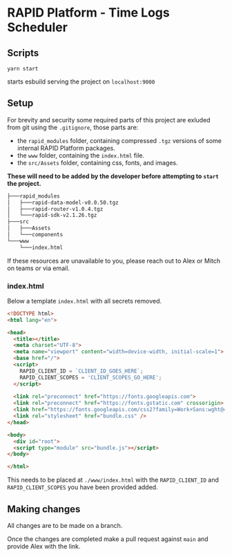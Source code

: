 # RAPID Platform - Time Logs Scheduler

## Scripts

```shell
yarn start
```
starts esbuild serving the project on `localhost:9000`

## Setup

For brevity and security some required parts of this project are exluded from git using the `.gitignore`, those parts are:

- the `rapid_modules` folder, containing compressed `.tgz` versions of some internal RAPID Platform packages.
- the `www` folder, containing the `index.html` file.
- the `src/Assets` folder, containing css, fonts, and images.

**These will need to be added by the developer before attempting to `start` the project.**

```bash
├───rapid_modules
│   ├───rapid-data-model-v0.0.50.tgz
│   ├───rapid-router-v1.0.4.tgz
│   └───rapid-sdk-v2.1.26.tgz
├───src
│   ├───Assets
│   └───components
└───www
    └───index.html
```
If these resources are unavailable to you, please reach out to Alex or Mitch on teams or via email.

### index.html

Below a template `index.html` with all secrets removed.

```html
<!DOCTYPE html>
<html lang="en">

<head>
  <title></title>
  <meta charset="UTF-8">
  <meta name="viewport" content="width=device-width, initial-scale=1">
  <base href="/">
  <script>
    RAPID_CLIENT_ID = `CLIENT_ID_GOES_HERE`;
    RAPID_CLIENT_SCOPES = 'CLIENT_SCOPES_GO_HERE';
  </script>
  
  <link rel="preconnect" href="https://fonts.googleapis.com">
  <link rel="preconnect" href="https://fonts.gstatic.com" crossorigin>
  <link href="https://fonts.googleapis.com/css2?family=Work+Sans:wght@400;500;600;700&display=swap" rel="stylesheet">
  <link rel="stylesheet" href="bundle.css" />
</head>

<body>
  <div id="root">
  <script type="module" src="bundle.js"></script>
</body>

</html>
```

This needs to be placed at `./www/index.html` with the `RAPID_CLIENT_ID` and `RAPID_CLIENT_SCOPES` you have been provided added. 

## Making changes

All changes are to be made on a branch. 

Once the changes are completed make a pull request against `main` and provide Alex with the link. 
